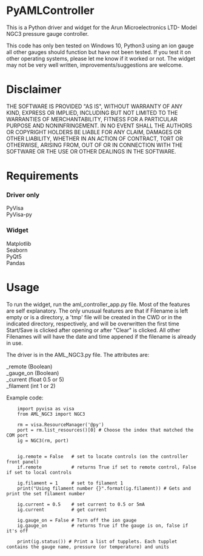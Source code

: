 # PyAMLController

This is a Python driver and widget for the Arun Microelectronics LTD- Model NGC3 pressure gauge controller.

This code has only ben tested on Windows 10, Python3 using an ion gauge all other gauges should function but have not been tested. If you test it on other operating systems, please let me know if it worked or not. The widget may not be very well written, improvements/suggestions are welcome.

# Disclaimer

THE SOFTWARE IS PROVIDED "AS IS", WITHOUT WARRANTY OF ANY KIND, EXPRESS OR IMPLIED, INCLUDING BUT NOT LIMITED TO THE WARRANTIES OF MERCHANTABILITY, FITNESS FOR A PARTICULAR PURPOSE AND NONINFRINGEMENT. IN NO EVENT SHALL THE AUTHORS OR COPYRIGHT HOLDERS BE LIABLE FOR ANY CLAIM, DAMAGES OR OTHER LIABILITY, WHETHER IN AN ACTION OF CONTRACT, TORT OR OTHERWISE, ARISING FROM, OUT OF OR IN CONNECTION WITH THE SOFTWARE OR THE USE OR OTHER DEALINGS IN THE SOFTWARE.

# Requirements

### Driver only

PyVisa  
PyVisa-py  

### Widget

Matplotlib  
Seaborn  
PyQt5  
Pandas  

# Usage

To run the widget, run the aml_controller_app.py file. Most of the features are self explanatory. The only unusual features are that if Filename is left empty or is a directory, a 'tmp' file will be created in the CWD or in the indicated directory, respectively, and will be overwritten the first time Start/Save is clicked after opening or after "Clear" is clicked. All other Filenames will will have the date and time appened if the filename is already in use.


The driver is in the AML_NGC3.py file. The attributes are:

_remote (Boolean)  
_gauge_on (Boolean)    
_current (float 0.5 or 5)    
_filament (int 1 or 2)  

Example code:

        import pyvisa as visa
        from AML_NGC3 import NGC3
        
        rm = visa.ResourceManager('@py') 
        port = rm.list_resources()[0] # Choose the index that matched the COM port
        ig = NGC3(rm, port)
        
        
        ig.remote = False   # set to locate controls (on the controller front panel)
        if.remote           # returns True if set to remote control, False if set to local controls
        
        ig.filament = 1     # set to filament 1
        print("Using filament number {}".format(ig.filament)) # Gets and print the set filament number
        
        ig.current = 0.5    # set current to 0.5 or 5mA
        ig.current          # get current
        
        ig.gauge_on = False # Turn off the ion gauge
        ig.gauge_on         # returns True if the gauge is on, false if it's off
        
        print(ig.status()) # Print a list of tupplets. Each tupplet contains the gauge name, pressure (or temperature) and units
        
        

